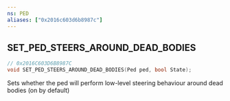 ```yaml
---
ns: PED
aliases: ["0x2016c603d6b8987c"]
---
```

## SET_PED_STEERS_AROUND_DEAD_BODIES

```c
// 0x2016C603D6B8987C
void SET_PED_STEERS_AROUND_DEAD_BODIES(Ped ped, bool State);
```

Sets whether the ped will perform low-level steering behaviour around dead bodies (on by default)

